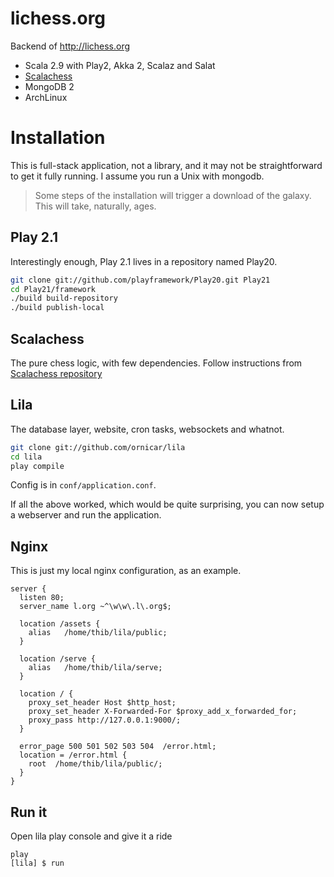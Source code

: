 lichess.org
===========

Backend of http://lichess.org

- Scala 2.9 with Play2, Akka 2, Scalaz and Salat
- [Scalachess](https://github.com/ornicar/scalachess)
- MongoDB 2
- ArchLinux

Installation
============

This is full-stack application, not a library, and it may not 
be straightforward to get it fully running.
I assume you run a Unix with mongodb.

> Some steps of the installation will trigger a download of the galaxy.
> This will take, naturally, ages.

Play 2.1
--------

Interestingly enough, Play 2.1 lives in a repository named Play20.

```sh
git clone git://github.com/playframework/Play20.git Play21
cd Play21/framework
./build build-repository
./build publish-local
```

Scalachess
----------

The pure chess logic, with few dependencies. 
Follow instructions from [Scalachess repository](https://github.com/ornicar/scalachess)

Lila
----

The database layer, website, cron tasks, websockets and whatnot.

```sh
git clone git://github.com/ornicar/lila
cd lila
play compile
```

Config is in `conf/application.conf`.

If all the above worked, which would be quite surprising, you can now setup a webserver and run the application.

Nginx
-----

This is just my local nginx configuration, as an example.

```
server {
  listen 80;
  server_name l.org ~^\w\w\.l\.org$; 

  location /assets {
    alias   /home/thib/lila/public;
  }

  location /serve {
    alias   /home/thib/lila/serve;
  }

  location / {
    proxy_set_header Host $http_host;
    proxy_set_header X-Forwarded-For $proxy_add_x_forwarded_for;
    proxy_pass http://127.0.0.1:9000/;
  }

  error_page 500 501 502 503 504  /error.html;
  location = /error.html {
    root  /home/thib/lila/public/;
  }
}
```

Run it
------

Open lila play console and give it a ride

```
play
[lila] $ run
```
